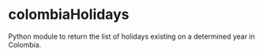 # colombiaHolidays
Python module to return the list of holidays existing on a determined year in Colombia.
